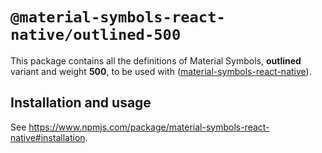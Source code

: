 # `@material-symbols-react-native/outlined-500`

This package contains all the definitions of Material Symbols, **outlined** variant and weight **500**, to be used with ([material-symbols-react-native](https://www.npmjs.com/package/material-symbols-react-native)).

## Installation and usage

See https://www.npmjs.com/package/material-symbols-react-native#installation.
